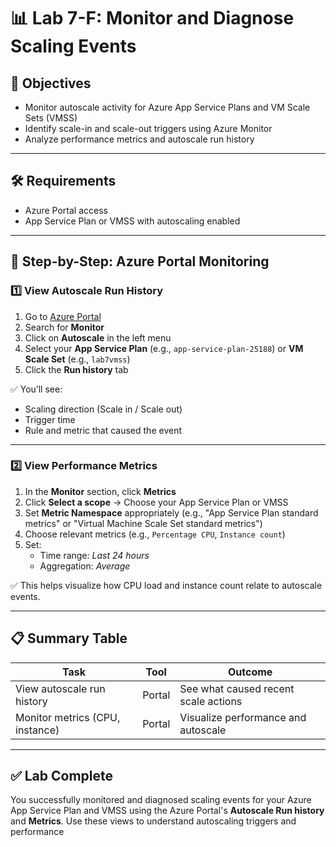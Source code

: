 # 📊 Lab 7-F: Monitor and Diagnose Scaling Events

## 🎯 Objectives

- Monitor autoscale activity for Azure App Service Plans and VM Scale Sets (VMSS)
- Identify scale-in and scale-out triggers using Azure Monitor
- Analyze performance metrics and autoscale run history

---

## 🛠️ Requirements

- Azure Portal access
- App Service Plan or VMSS with autoscaling enabled

---

## 🧭 Step-by-Step: Azure Portal Monitoring

### 1️⃣ View Autoscale Run History

1. Go to [Azure Portal](https://portal.azure.com)
2. Search for **Monitor**
3. Click on **Autoscale** in the left menu
4. Select your **App Service Plan** (e.g., `app-service-plan-25188`) or **VM Scale Set** (e.g., `lab7vmss`)
5. Click the **Run history** tab

✅ You’ll see:
- Scaling direction (Scale in / Scale out)
- Trigger time
- Rule and metric that caused the event

---

### 2️⃣ View Performance Metrics

1. In the **Monitor** section, click **Metrics**
2. Click **Select a scope** → Choose your App Service Plan or VMSS
3. Set **Metric Namespace** appropriately (e.g., "App Service Plan standard metrics" or "Virtual Machine Scale Set standard metrics")
4. Choose relevant metrics (e.g., `Percentage CPU`, `Instance count`)
5. Set:
   - Time range: *Last 24 hours*
   - Aggregation: *Average*

✅ This helps visualize how CPU load and instance count relate to autoscale events.

---

## 📋 Summary Table

| Task                            | Tool       | Outcome                                |
|----------------------------------|------------|----------------------------------------|
| View autoscale run history       | Portal     | See what caused recent scale actions   |
| Monitor metrics (CPU, instance)  | Portal     | Visualize performance and autoscale    |

---

## ✅ Lab Complete

You successfully monitored and diagnosed scaling events for your Azure App Service Plan and VMSS using the Azure Portal's **Autoscale Run history** and **Metrics**. Use these views to understand autoscaling triggers and performance
